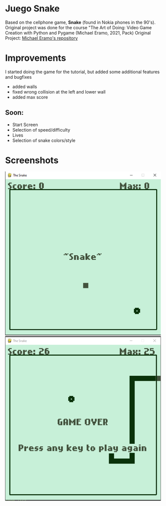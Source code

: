 # Juego Snake

Based on the cellphone game, **Snake** (found in Nokia phones in the 90's).
Original project was done for the course "The Art of Doing: Video Game Creation with Python and Pygame (Michael Eramo, 2021, Pack)
Original Project: [Michael Eramo's repository](https://github.com/PacktPublishing/The-Art-of-Doing-Video-Game-Creation-With-Python-and-Pygame)

# Improvements

I started doing the game for the tutorial, but added some additional features and bugfixes

- added walls
- fixed wrong collision at the left and lower wall
- added max score

## Soon:

- Start Screen
- Selection of speed/difficulty
- Lives
- Selection of snake colors/style


# Screenshots

![Snake in Python](./Screenshot_53.png)
![Game Over Screen](./Screenshot_54.png)